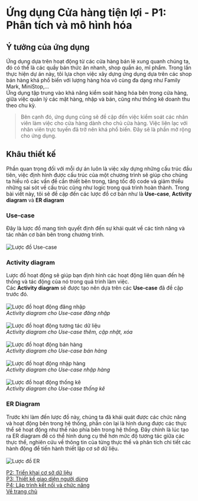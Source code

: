 # Ứng dụng Cửa hàng tiện lợi - P1: Phân tích và mô hình hóa
## Ý tưởng của ứng dụng
Ứng dụng dựa trên hoạt động từ các cửa hàng bán lẻ xung quanh chúng ta, đó có thể là các quầy bán thức ăn nhanh, shop quần áo, mĩ phẩm. Trong lần thực hiện dự án này,
tôi lựa chọn việc xây dựng ứng dụng dựa trên các shop bán hàng khá phổ biến với lượng hàng hóa vô cùng đa dạng như Family Mark, MiniStop,... <br>
Ứng dụng tập trung vào khả năng kiểm soát hàng hóa bên trong cửa hàng, giữa việc quản lý các mặt hàng, nhập và bán, cũng như thống kê doanh thu theo chu kỳ. <br>

> Bên cạnh đó, ứng dụng cũng sẽ đề cập đến việc kiểm soát các nhân viên làm việc cho cửa hàng dành cho chủ cửa hàng.
> Việc liên lạc với nhân viên trực tuyến đã trở nên khá phổ biến. Đây sẽ là phần mở rộng cho ứng dụng.

## Khâu thiết kế
Phần quan trọng đối với mỗi dự án luôn là việc xây dựng những cấu trúc đầu tiên, việc định hình được cấu trúc của một chương trình sẽ giúp cho chúng ta hiểu rõ các vấn đề
cần thiết bên trong, tăng tốc độ code và giảm thiểu những sai sót về cấu trúc cũng như logic trong quá trình hoàn thành.
Trong bài viết này, tôi sẽ đề cập đến các lược đồ cơ bản như là **Use-case**, **Activity diagram** và **ER diagram**
### Use-case
Đây là lược đồ mang tính quyết định đến sự khái quát về các tính năng và tác nhân cơ bản bên trong chương trình. <br> <br>
![Lược đồ Use-case](https://lh3.googleusercontent.com/pw/AM-JKLXRfWL41xF0Lo4X3muuIhuMj9d4sT6D9T0vHaYJd4uKEIFgI5mt8td7iTDwVXKcuaR_6ycyWxGhZVIHK7-62nQ58C0i_hKa6Gv2NZrZRpmeHyDUL3ByicrPggua0xXmy_WQ1FbgxEfp4y3qJKJ26MKI=s831-no?authuser=0)
### Activity diagram
Lược đồ hoạt động sẽ giúp bạn định hình các hoạt động liên quan đến hệ thống và tác động của nó trong quá trình làm việc. <br>
Các **Activity diagram** sẽ được tạo nên dựa trên các **Use-case** đã đề cập trước đó. <br> <br>
![Lược đồ hoạt động đăng nhập](https://lh3.googleusercontent.com/gWl1lDhD1FUre_rIt6kY5vvUZSSKhwW5GS6bdWPAKIyYPl-IirPim5uPWtNuBrCYIq9yM5gdQB7sfb6OW-YYJfGNKjSnm27H5dZc7K0Xiu7G2md-xvzOUz9mdWVNzigVDsG1j2p0oI3T9yihPmPCcw4RcU2bRT6f9tUtuc0URvsBDn-KHH0z4HPPz8H8r8eQZ8_hkKQ5VBPqNl8r5XRD0a22xNX8ceCL4ZHgDbOw9HLJjIDJRhUTYo3IFD_935tfsCWcKYM15qlgQJVZqS-SnjNVj3zLoX7SqwZttX_OjvYn0bq-4ESn5J2IklRVYtqlLKnldDBBeG70p8syuEU4Kg0q03nRv-NYzjIQAka--SWI0ERfsBoryT5u_Ar0qgB2CiMj4LrMO-lPpef8_2FPcESAh1tq6DatTLH4Ox_x3ZpY8PUBGvLf8UG-ZYEKYAlqKu2sByjb9NNOjE8cyIWsNcS6Rf4KmRvJK5Vc9IkE1ztgWPVED6ajne1eDA_VBAXYG6fJOO6Od5meyDr08e5Hf-toJig-J3YbEHiCaqCNKWkrKssLg-eQO01nw3p8QJY1XDXaIdE59ADmiT2slWBcxhBL4C6uNTEXYUyNTuzPLWwK_knjpoLUhY2yC-EOvDAgJ1t7enxmNkH3zHDk8_rBBBRBE2dVNLZK_9Gl5XcSMaeyTwHckXJ2j92K1mkJ1ElYK1jRGYfdXQ06M2UglgpkT1km=w656-h296-no?authuser=0) <br>
_Activity diagram cho Use-case đăng nhập_ <br><br>
![Lược đồ hoạt động tương tác dữ liệu](https://lh3.googleusercontent.com/Q7my58zfNOq755jErSLC7smiGcmuFztsfV3wuTHvVy3Zyzgu6Y72MD7sayIGW3NQgu0dnd1WMzANEZI9bEvM1Qwk86VZkM2Ge_kd6zSdKbOF8WYMxYjVxzMFFtbOjffg46805GsOmTbKpIreFdVwckr9q-kXT2SnfeXRAq4kDWqba9Wx1RyeHDEn1FQ5KGSwYZThfKpaQDOdxXJt8yVJ5g_e0WYieO6bCPow745rfbtcz5wZVxfy2d0QVAPNwuuTMBXrCbXegcfSAL_hnGIGyMdakyeIY80gwEOK2BUw0GkJEfylc024lotQLEYTgsuWoB61RLNJNrQVlj-0jYbDV1FiW4Rj42SUpxkOP8DTXoQHgXjRRnaiBh9nr8A2kozDcK8unxt2L3P8QBzCiByjQTEvcIqCzYpghfs0MZOS9YnvZYCcdizAtq7DuOyt8jV33lNHT1V2tz5Hx3RxqIYgSFIJo79YNcAlXJXlhMgPmEYbReHYnvXd8_U2Y-fH5n5uNaV0Bd_mAe5J07nQT5eUQCQxb367oY2jsLN06XUWjnkUB7uTcffqCSC_dwg570HLuuuzrAog_-jDAeL51xRt1s6VCpQRdmgrNU2M2FcNb1AWMCQm6sGVMpvTujabohrToqhuzov9t6eFoYKTJDZZhP1XwaBpniPi3hyaMbjGlqAgcgUiuwmyKVYKd5Hgi9zPBpQCW_IQpOEoCMVcBO3Q6MOv=w680-h519-no?authuser=0) <br>
_Activity diagram cho Use-case thêm, cập nhật, xóa_ <br><br>
![Lược đồ hoạt động bán hàng](https://lh3.googleusercontent.com/4PF64RPxhk8y95nWnfz4qYDuIT0Z5I56wqNa4DElA-_OZNbWN-oWDDNqGSuYDlZuEjDBuRrb-2UBEu4hbmyywSn7jU9bSC3qpbklO2o0u46iA8m23wtYyeXnHLtuUaKZsCk06hI5lcipgPDhL5iOoLnYc7GQZLOHQEyuAbTEH_xu_QebnLJcP5uY71rR2emfpKVHwp2sY9V8r4NdJxw2_sOUdk3Mis_7oq7SEPC6V4ldzaCHAspqiwwTA1ajEOnpHOfMKMH_njAYJNCqYssHhVxTkwZDRClTsYumYeWYLF2Y_N2K2Uq-88Z6TjDWKYWwlA1TDmSuzRj7C6zPq3Y5vX0bWtQOJ03Fo-05uk1CnQPXbHbTikBw4LV0uWw3M00iHfliyxEmY7BWlyqhYJ2BsgDUCUCDJz7cBTuVHrcc6OnnLClATg7sb3tYghhD5-i8U6NTGrFH74QL8sEUzsWwTgV3W8OnzFt4aj9wDErI6FmBM8FP0CGFViQXWKeOCkbS4se0UijqpjGU2R_Thh971r8quIwARsAU2XOdJ5PGjZ1u1OU94NArXGTxKEH9IkHUbN49QmW8gRZScg-SVg5_WaOGA8ty1o41MKWSbMGgnY71jb6kIoLEB8wr0LrF0_XFxbgcNldEmxUWhpd40pPqoMYVeypqj4Kd6y12wEH5UwCoOtIXOd4NOzzR-PA1Qz1k15kRzuDsvel4ZlnqjLscFj78=w1271-h383-no?authuser=0) <br>
_Activity diagram cho Use-case bán hàng_<br><br>
![Lược đồ hoạt động nhập hàng](https://lh3.googleusercontent.com/a-EHqP5vXckCYXrZQ-0NZ9L2cacFCPz8q4cYyRu4gg3b4oveO9_RLVzbJgPcDC-LtgNg0-yElO9WZacKfS-dWOy3pSn0xddXqsHnj1RDoElxuCX5q9WVhu9ns3POIV5E9z_VjCTMNrM2bNCg4XrUvFwNc7aykG4Fr_Uc0wJ2GMH-VghUFM_xU8Konj7wBqOskXKg4npTfBYxIxwsmMdZFwgBk6gzowowY-uxIuUfW-fqsct0s-MMHwTc-Bsaxsy9Sps4Xw2BwPnnBvtkf7MPdi3CpUGjBQC_llLx4YjOgHvNnjmobQkOGE9m1mskalt11j7xeC9eaQocwNfhiU9fT14LGYFLLEZ2X0mdotLU1ddsT-LdjqabQj6eSeWNHdoBjkVfENqysyY260Is7xcQ4YAO6D1yz6z2BIEfvB1KemQsz0eh8hQgsMcx24Rvfc-22145_y3j6cQkADUEa_oyfKg2ga00G5uc_Cy9w405rPHmwpO_dCHnolYPRs6wFUDQ-XaynDS6RcQHK6JKg8VFQ8j5B-kMpn-ek4x5sukCVs6DwVFobyyt_Ptw6aIJI6YtxYHpA3gpmArtrZxGMyBSxpZzy0ZGuCjSxgPOT3_x72cRodZZPSgWX07mA5x5eF6HULBo3paRKPrRCGOWasYe5GinLHUqOeeWwuKPUVgt7PDeWXTd0YK--DnAqbmKVfSSGxY_5BxqQf9_9mlx7k-M4Wcb=w1207-h306-no?authuser=0) <br>
_Activity diagram cho Use-case nhập hàng_ <br><br>
![Lược đồ hoạt động thống kê](https://lh3.googleusercontent.com/Vn3Y69agADAzaIlK4Cc_ayDbZyuICMs7hGSS7TIEq6i_lsdmhfiXg-JO3RFO9p0cn_dLlA47DEEpAcOJQqADWnE9RzdvBYtN5twSOEPe0LqdRu-_PG-7T7vwHm6318va0MC7t698TLYLaI86RA9p1ONPsYs1qcrI8Epda6QEy-onwcOuekoho9yBoSxEG8pAssF4nECdNnlXnFiPsas9LIpOrR_QGHgbq2aqHoOQHyd9Y4Gm8L4LuXCGEQXlXn0ZpGFBObSg3nX8yXmipw_8JNabIRh2cgLRkE_8K2Ld9HqsO24LhF7G8J-6ktycj0J-26rlSF2z5KAAo-iluQvPlQgEnXK8E1LbGdmWSEYyuDTgpftm0WThZ7uWcOjmrF-1F7u-LYN7Gbed3TpqAkj8BTR2jgjk1phBsGEAAo62ssgLyE--xqwmw-NSl_xpjIQWMrgsBRSn4Yl4a7wSxF72eJuXgbUtVfFQDZp9cRlSrwwJBLRibx7XRGbfwtQlUKod4QdYeeJysoAYi8r-FaX6DV-iV0o72TPYEYh0qMP2caUtRmwNec2y2zKGheH7Q2v7Aj-ZhP_SRqkmc6QeMi5QBvnexKBajcF0To4qN5yIS_y8GufCuCbJY8v-2C3phvXa6f-ulOhokXcSQEZ7tPxNWBdiaPxO57ydVGAa6dbHGGrsmluXdWUX2OZ1iOVHlSjD3d2r7s_UFkvpt31CpydCfLXG=w1147-h217-no?authuser=0) <br>
_Activity diagram cho Use-case thống kê_ <br>
### ER Diagram
Trước khi làm đến lược đồ này, chúng ta đã khái quát được các chức năng và hoạt động bên trong hệ thống, phần còn lại là hình dung được các thực thể sẽ hoạt động như thế nào
phía bên trong hệ thống. Đây chính là lúc tạo ra ER diagram để có thể hình dung cụ thể hơn mức độ tương tác giữa các thực thể,
nghiên cứu về thông tin của từng thực thể và phân tích chi tiết các hành động để tiến hành thiết lập cơ sở dữ liệu. <br> <br>
![Lược đồ ER](https://lh3.googleusercontent.com/uvgSU8_IsJZWZf4CbF_frFP9vIddYu2rX7_cobnmcRbkDKW3IYpKi6dtzcHYi7hcQGds4WDIiyMPSfMzmmp73-JYOFujgumixiyYI2qtYixqOAjU33lR-IHnOKjwDYKbxDIG3mD2X3VeI4R9_OGRiVmmZUYmMACBFy3WjE33_7cWuGlqaQlkp0g7Fknz98Qo1qde0R7gVk568dxK36luw6VQQDKfl2LYwiqpZjkmIkF66q_sgJ0PT2JOMI1H5s3_SkYXOAyFo4E0dg1QGpm_E82xcJIUyivNXNMGi0B2vU-31qO4htPq2QRRiaIh01E5vbWIFMFRsZ2a0febgjAn3NVg_pQMu0_kru2Lf0TLhb0pD4euBZiyoO4MyYC0TYv4E9zX9Fa7FVA7MbYN6NKpXA0koi410Pqq-Mr2C5hQcDnRmTWzJFherLftdwcJakl9yVwu2K5Y4MwBM-X_wptatJBwk7YLx-DUfHxfDgTfbhx_-fEdeqRQ_XSA8Chj-Z7sJf9bU58YFITfUnIIvgxSyz4jM7KaZNCIa8A6q3BJqWdvdTSWJX4vjZQzW8mSMebGS5TnvPNkBvEO2FloOUbDKZ4D89_FrLdOVfSFmcfcYNe_TqFTK_brf9g0-K4bElq-jpGp1mf3CtR6kqfn53FaugDESNbAnV02kA5JeAgyQMVnw-vZBWp5Pzc6k-yVtGCyIrLiDLgg8PznNJT7SCTGQvZP=w1301-h916-no?authuser=0)

[P2: Triển khai cơ sở dữ liệu](GroceryStore/GroceryStore2.md) <br>
[P3: Thiết kế giao diện người dùng](GroceryStore/GroceryStore3.md) <br>
[P4: Lập trình kết nối và chức năng](GroceryStore/GroceryStore4.md) <br>
[Về trang chủ](index.md)
